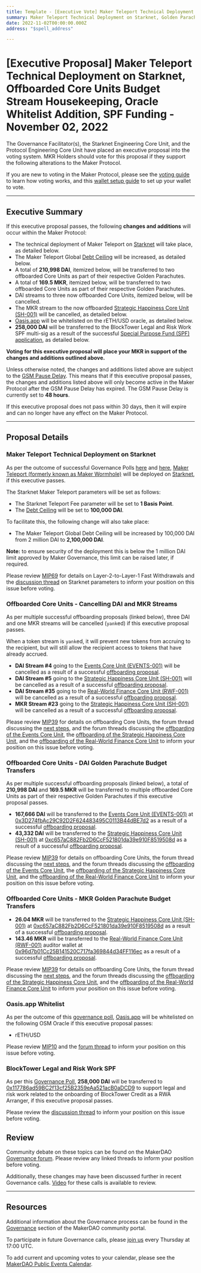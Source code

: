 ```yaml
---
title: Template - [Executive Vote] Maker Teleport Technical Deployment on Starknet, Offboarded Core Units Budget Stream Housekeeping, Oracle Whitelist Addition, SPF Funding - November 02, 2022
summary: Maker Teleport Technical Deployment on Starknet, Golden Parachute MKR and DAI budget transfers for EVENTS-001, SH-001, and RWF-001, cancel existing MKR and DAI budget streams for EVENTS-001, SH-001, and RWF-001, whitelist Oasis.app on rETH-USD oracle, and BlockTower Legal and Risk Work SPF Funding. 
date: 2022-11-02T00:00:00.000Z
address: "$spell_address"

---
```

# [Executive Proposal] Maker Teleport Technical Deployment on Starknet, Offboarded Core Units Budget Stream Housekeeping, Oracle Whitelist Addition, SPF Funding - November 02, 2022

The Governance Facilitator(s), the Starknet Engineering Core Unit, and the Protocol Engineering Core Unit have placed an executive proposal into the voting system. MKR Holders should vote for this proposal if they support the following alterations to the Maker Protocol.

If you are new to voting in the Maker Protocol, please see the [voting guide](https://community-development.makerdao.com/en/learn/governance/how-voting-works/) to learn how voting works, and this [wallet setup guide](https://community-development.makerdao.com/en/learn/governance/voting-setup/) to set up your wallet to vote.

---

## Executive Summary

If this executive proposal passes, the following **changes and additions** will occur within the Maker Protocol:
- The technical deployment of Maker Teleport on [Starknet](https://starkware.co/starknet/) will take place, as detailed below.
- The Maker Teleport Global [Debt Ceiling](https://manual.makerdao.com/parameter-index/vault-risk/param-debt-ceiling) will be increased, as detailed below.
- A total of **210,998 DAI**, itemized below, will be transferred to two offboarded Core Units as part of their respective Golden Parachutes.
- A total of **169.5 MKR**, itemized below, will be transferred to two offboarded Core Units as part of their respective Golden Parachutes.
- DAI streams to three now offboarded Core Units, itemized below, will be cancelled.
- The MKR stream to the now offboarded [Strategic Happiness Core Unit (SH-001)](https://mips.makerdao.com/mips/details/MIP39c2SP11) will be cancelled, as detailed below.
- [Oasis.app](https://oasis.app) will be whitelisted on the rETH/USD oracle, as detailed below.
- **258,000 DAI** will be transferred to the BlockTower Legal and Risk Work SPF multi-sig as a result of the successful [Special Purpose Fund (SPF) application](https://vote.makerdao.com/polling/QmcV2pMZ#vote-breakdown), as detailed below.

**Voting for this executive proposal will place your MKR in support of the changes and additions outlined above.**

Unless otherwise noted, the changes and additions listed above are subject to the [GSM Pause Delay](https://manual.makerdao.com/parameter-index/core/param-gsm-pause-delay). This means that if this executive proposal passes, the changes and additions listed above will only become active in the Maker Protocol after the GSM Pause Delay has expired. The GSM Pause Delay is currently set to **48 hours**.

If this executive proposal does not pass within 30 days, then it will expire and can no longer have any effect on the Maker Protocol.

---

## Proposal Details

### Maker Teleport Technical Deployment on Starknet
As per the outcome of successful Governance Polls [here](https://vote.makerdao.com/polling/QmbWkTvW) and [here](https://vote.makerdao.com/polling/QmZxRgvG), [Maker Teleport (formerly known as Maker Wormhole)](https://forum.makerdao.com/t/introducing-maker-wormhole/11550) will be deployed on [Starknet](https://starkware.co/starknet/), if this executive passes.

The Starknet Maker Teleport parameters will be set as follows:
* The Starknet Teleport Fee parameter will be set to **1 Basis Point**.
* The [Debt Ceiling](https://manual.makerdao.com/parameter-index/vault-risk/param-debt-ceiling) will be set to **100,000 DAI**.

To facilitate this, the following change will also take place:
* The Maker Teleport Global Debt Ceiling will be increased by 100,000 DAI from 2 million DAI to **2,100,000 DAI**.

**Note:** to ensure security of the deployment this is below the 1 million DAI limit approved by Maker Governance, this limit can be raised later, if required.

Please review [MIP69](https://mips.makerdao.com/mips/details/MIP69) for details on Layer-2-to-Layer-1 Fast Withdrawals and the [discussion thread](https://forum.makerdao.com/t/request-for-poll-starknet-bridge-deposit-limit-and-starknet-teleport-fees/17187) on Starknet parameters to inform your position on this issue before voting.

### Offboarded Core Units - Cancelling DAI and MKR Streams

As per multiple successful offboarding proposals (linked below), three DAI and one MKR streams will be cancelled (`yank`ed) if this executive proposal passes. 

When a token stream is `yank`ed, it will prevent new tokens from accruing to the recipient, but will still allow the recipient access to tokens that have already accrued.
* **DAI Stream #4** going to the [Events Core Unit (EVENTS-001)](https://mips.makerdao.com/mips/details/MIP39c2SP32) will be cancelled as a result of a successful [offboarding proposal](https://mips.makerdao.com/mips/details/MIP39c3SP4).
* **DAI Stream #5** going to the [Strategic Happiness Core Unit (SH-001)](https://mips.makerdao.com/mips/details/MIP39c2SP11) will be cancelled as a result of a successful [offboarding proposal](https://mips.makerdao.com/mips/details/MIP39c3SP3).
* **DAI Stream #35** going to the [Real-World Finance Core Unit (RWF-001)](https://mips.makerdao.com/mips/details/MIP39c2SP1) will be cancelled as a result of a successful [offboarding proposal](https://mips.makerdao.com/mips/details/MIP39c3SP5).
* **MKR Stream #23** going to the [Strategic Happiness Core Unit (SH-001)](https://mips.makerdao.com/mips/details/MIP39c2SP11) will be cancelled as a result of a successful [offboarding proposal](https://mips.makerdao.com/mips/details/MIP39c3SP3).

Please review [MIP39](https://mips.makerdao.com/mips/details/MIP39) for details on offboarding Core Units, the forum thread discussing the [next steps](https://forum.makerdao.com/t/executive-vote-cu-offboarding-next-steps/18522), and the forum threads discussing the [offboarding of the Events Core Unit](https://forum.makerdao.com/t/mip39c3-sp4-offboarding-the-events-core-unit-events-001/17755), the [offboarding of the Strategic Happiness Core Unit](https://forum.makerdao.com/t/mip39c3-sp3-offboarding-the-strategic-happiness-core-unit-sh-001/17754), and the [offboarding of the Real-World Finance Core Unit](https://forum.makerdao.com/t/mip39c3-sp5-offboarding-the-real-world-finance-core-unit-rwf-001/17753) to inform your position on this issue before voting.

### Offboarded Core Units - DAI Golden Parachute Budget Transfers

As per multiple successful offboarding proposals (linked below), a total of **210,998 DAI** and **169.5 MKR** will be transferred to multiple offboarded Core Units as part of their respective Golden Parachutes if this executive proposal passes.
* **167,666 DAI** will be transferred to the [Events Core Unit (EVENTS-001)](https://mips.makerdao.com/mips/details/MIP39c2SP32) at [0x3D274fbAc29C92D2F624483495C0113B44dBE7d2](https://etherscan.io/address/0x3D274fbAc29C92D2F624483495C0113B44dBE7d2) as a result of a successful [offboarding proposal](https://mips.makerdao.com/mips/details/MIP39c3SP4).
* **43,332 DAI** will be transferred to the [Strategic Happiness Core Unit (SH-001)](https://mips.makerdao.com/mips/details/MIP39c2SP11) at [0xc657aC882Fb2D6CcF521801da39e910F8519508d](https://etherscan.io/address/0xc657aC882Fb2D6CcF521801da39e910F8519508d) as a result of a successful [offboarding proposal](https://mips.makerdao.com/mips/details/MIP39c3SP3).

Please review [MIP39](https://mips.makerdao.com/mips/details/MIP39) for details on offboarding Core Units, the forum thread discussing the [next steps](https://forum.makerdao.com/t/executive-vote-cu-offboarding-next-steps/18522), and the forum threads discussing the [offboarding of the Events Core Unit](https://forum.makerdao.com/t/mip39c3-sp4-offboarding-the-events-core-unit-events-001/17755), the [offboarding of the Strategic Happiness Core Unit](https://forum.makerdao.com/t/mip39c3-sp3-offboarding-the-strategic-happiness-core-unit-sh-001/17754), and the [offboarding of the Real-World Finance Core Unit](https://forum.makerdao.com/t/mip39c3-sp5-offboarding-the-real-world-finance-core-unit-rwf-001/17753) to inform your position on this issue before voting.

### Offboarded Core Units - MKR Golden Parachute Budget Transfers

* **26.04 MKR** will be transferred to the [Strategic Happiness Core Unit (SH-001)](https://mips.makerdao.com/mips/details/MIP39c2SP11) at [0xc657aC882Fb2D6CcF521801da39e910F8519508d](https://etherscan.io/address/0xc657aC882Fb2D6CcF521801da39e910F8519508d) as a result of a successful [offboarding proposal](https://mips.makerdao.com/mips/details/MIP39c3SP3).
* **143.46 MKR** will be transferred to the [Real-World Finance Core Unit (RWF-001)](https://mips.makerdao.com/mips/details/MIP39c2SP1) auditor wallet at [0x96d7b01Cc25B141520C717fa369844d34FF116ec](https://etherscan.io/address/0x96d7b01Cc25B141520C717fa369844d34FF116ec) as a result of a successful [offboarding proposal](https://mips.makerdao.com/mips/details/MIP39c3SP5).

Please review [MIP39](https://mips.makerdao.com/mips/details/MIP39) for details on offboarding Core Units, the forum thread discussing the [next steps](https://forum.makerdao.com/t/executive-vote-cu-offboarding-next-steps/18522), and the forum threads discussing the [offboarding of the Strategic Happiness Core Unit](https://forum.makerdao.com/t/mip39c3-sp3-offboarding-the-strategic-happiness-core-unit-sh-001/17754), and the [offboarding of the Real-World Finance Core Unit](https://forum.makerdao.com/t/mip39c3-sp5-offboarding-the-real-world-finance-core-unit-rwf-001/17753) to inform your position on this issue before voting.

### Oasis.app Whitelist

As per the outcome of this [governance poll](https://vote.makerdao.com/polling/QmZzFPFs#vote-breakdown), [Oasis.app](https://oasis.app/) will be whitelisted on the following OSM Oracle if this executive proposal passes:
* rETH/USD

Please review [MIP10](https://mips.makerdao.com/mips/details/MIP10) and the [forum thread](https://forum.makerdao.com/t/mip10c9-sp31-proposal-to-whitelist-oasis-app-on-rethusd-oracle/18195) to inform your position on this issue before voting.

### BlockTower Legal and Risk Work SPF

As per this [Governance Poll](https://vote.makerdao.com/polling/QmcV2pMZ), **258,000 DAI** will be transferred to [0x117786ad59BC2f13cf25B2359eAa521acB0aDCD9](https://etherscan.io/address/0x117786ad59BC2f13cf25B2359eAa521acB0aDCD9) to support legal and risk work related to the onboarding of BlockTower Credit as a RWA Arranger, if this executive proposal passes.

Please review the [discussion thread](https://forum.makerdao.com/t/mip55c3-sp9-legal-and-commercial-risk-domain-work-on-greenlit-collateral-blocktower-credit-rwa-arranger-spf/17776) to inform your position on this issue before voting.

## Review

Community debate on these topics can be found on the MakerDAO [Governance forum](https://forum.makerdao.com/). Please review any linked threads to inform your position before voting.

Additionally, these changes may have been discussed further in recent Governance calls. [Video](https://www.youtube.com/playlist?list=PLLzkWCj8ywWNq5-90-Id6VPSsrk4OWVan) for these calls is available to review.

---

## Resources

Additional information about the Governance process can be found in the [Governance](https://community-development.makerdao.com/en/learn/governance) section of the MakerDAO community portal.

To participate in future Governance calls, please [join us](https://github.com/makerdao/community/tree/master/governance/governance-and-risk-meetings) every Thursday at 17:00 UTC.

To add current and upcoming votes to your calendar, please see the [MakerDAO Public Events Calendar](https://calendar.google.com/calendar/embed?src=makerdao.com_3efhm2ghipksegl009ktniomdk%40group.calendar.google.com&ctz=UTC&mode=week&showCalendars=0&showPrint=0).